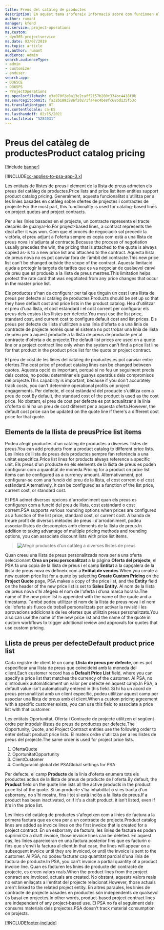 ```yaml
---
title: Preus del catàleg de productes
description: En aquest tema s'ofereix informació sobre com funcionen els preus del catàleg de productes al Dynamics 365 Project Service Automation (PSA).
author: rumant
manager: kfend
ms.service: project-operations
ms.custom:
- dyn365-projectservice
ms.date: 03/07/2019
ms.topic: article
ms.author: rumant
audience: Admin
search.audienceType:
- admin
- customizer
- enduser
search.app:
- D365CE
- D365PS
- ProjectOperations
ms.openlocfilehash: e3a070f2e0a13e2caff2157b200c334bc4418f0b
ms.sourcegitcommit: fa32b1893286f20271fa4ec4be8fc68bd135f53c
ms.translationtype: HT
ms.contentlocale: ca-ES
ms.lasthandoff: 02/15/2021
ms.locfileid: "5284031"
---
```

# <a name="product-catalog-pricing"></a><span data-ttu-id="d8c34-103">Preus del catàleg de productes</span><span class="sxs-lookup"><span data-stu-id="d8c34-103">Product catalog pricing</span></span> 

[!include [banner](../includes/psa-now-project-operations.md)]

[!INCLUDE[cc-applies-to-psa-app-3.x](../includes/cc-applies-to-psa-app-3x.md)]


<span data-ttu-id="d8c34-104">Les entitats de llistes de preus i element de la llista de preus admeten els preus del catàleg de productes.</span><span class="sxs-lookup"><span data-stu-id="d8c34-104">Price lists and price list item entities support product catalog pricing.</span></span> <span data-ttu-id="d8c34-105">Generalment, aquesta funcionalitat s'utilitza per a les línies basades en catàleg sobre ofertes de projectes i contractes de projecte.</span><span class="sxs-lookup"><span data-stu-id="d8c34-105">For the most part, this functionality is used for catalog-based lines on project quotes and project contracts.</span></span>

<span data-ttu-id="d8c34-106">Per a les línies basades en el projecte, un contracte representa el tracte després de guanyar-lo.</span><span class="sxs-lookup"><span data-stu-id="d8c34-106">For project-based lines, a contract represents the deal after it was won.</span></span> <span data-ttu-id="d8c34-107">Com que el procés de negociació sol precedir la victòria, el preu adjunt a l'oferta sempre es copia com està a una llista de preus nova i s'adjunta al contracte.</span><span class="sxs-lookup"><span data-stu-id="d8c34-107">Because the process of negotiation usually precedes the win, the pricing that is attached to the quote is always copied as-is to a new price list and attached to the contract.</span></span> <span data-ttu-id="d8c34-108">Aquesta llista de preus nova no es pot canviar fora de l'àmbit del contracte.</span><span class="sxs-lookup"><span data-stu-id="d8c34-108">This new price list can't be changed outside the scope of the contract.</span></span> <span data-ttu-id="d8c34-109">Aquesta limitació ajuda a protegir la targeta de tarifes que es va negociar de qualsevol canvi de preu que es produeix a la llista de preus mestres.</span><span class="sxs-lookup"><span data-stu-id="d8c34-109">This limitation helps protect the rate card that was negotiated from any price changes that occur in the master price list.</span></span>

<span data-ttu-id="d8c34-110">Els productes s'han de configurar per tal que tinguin un cost i una llista de preus per defecte al catàleg de productes.</span><span class="sxs-lookup"><span data-stu-id="d8c34-110">Products should be set up so that they have default cost and price lists in the product catalog.</span></span> <span data-ttu-id="d8c34-111">Heu d'utilitzar el preu d'una llista, el cost estàndard i el cost corrent per configurar els preus dels costos i les llistes per defecte.</span><span class="sxs-lookup"><span data-stu-id="d8c34-111">You must use the list price, standard cost, and current cost to configure default cost and list prices.</span></span> <span data-ttu-id="d8c34-112">Els preus per defecte de llista s'utilitzen a una línia d'oferta o a una línia de contracte de projecte només quan el sistema no pot trobar una línia de llista de preu per a aquest producte a la llista de preus de producte per al contracte d'oferta o de projecte.</span><span class="sxs-lookup"><span data-stu-id="d8c34-112">The default list prices are used on a quote line or a project contract line only when the system can't find a price list line for that product in the product price list for the quote or project contract.</span></span>

<span data-ttu-id="d8c34-113">El preu de cost de les línies del catàleg de productes es pot canviar entre ofertes.</span><span class="sxs-lookup"><span data-stu-id="d8c34-113">The cost price of product catalog lines can be changed between quotes.</span></span> <span data-ttu-id="d8c34-114">Aquesta opció és important, perquè si no feu un seguiment precís dels costos, no podeu determinar els guanys operatius dels compromisos del projecte.</span><span class="sxs-lookup"><span data-stu-id="d8c34-114">This capability is important, because if you don't accurately track costs, you can't determine operational profits on project engagements.</span></span> <span data-ttu-id="d8c34-115">Per defecte, el cost estàndard del producte s'utilitza com a preu de cost.</span><span class="sxs-lookup"><span data-stu-id="d8c34-115">By default, the standard cost of the product is used as the cost price.</span></span> <span data-ttu-id="d8c34-116">No obstant, el preu de cost per defecte es pot actualitzar a la línia d'oferta si hi ha un preu de cost diferent per a aquesta oferta.</span><span class="sxs-lookup"><span data-stu-id="d8c34-116">However, the default cost price can be updated on the quote line if there's a different cost price for that quote.</span></span>

## <a name="price-list-items"></a><span data-ttu-id="d8c34-117">Elements de la llista de preus</span><span class="sxs-lookup"><span data-stu-id="d8c34-117">Price list items</span></span>

<span data-ttu-id="d8c34-118">Podeu afegir productes d'un catàleg de productes a diverses llistes de preus.</span><span class="sxs-lookup"><span data-stu-id="d8c34-118">You can add products from a product catalog to different price lists.</span></span> <span data-ttu-id="d8c34-119">Les línies de llista de preus dels productes sempre fan referència a una unitat específica.</span><span class="sxs-lookup"><span data-stu-id="d8c34-119">Price list lines for products always reference a specific unit.</span></span> <span data-ttu-id="d8c34-120">Els preus d'un producte en els elements de la llista de preus es poden configurar com a quantitat de moneda.</span><span class="sxs-lookup"><span data-stu-id="d8c34-120">Pricing for a product on price list items can be configured as a currency amount.</span></span> <span data-ttu-id="d8c34-121">Alternativament, pot configurar-se com una funció del preu de la llista, el cost corrent o el cost estàndard.</span><span class="sxs-lookup"><span data-stu-id="d8c34-121">Alternatively, it can be configured as a function of the list price, current cost, or standard cost.</span></span>

<span data-ttu-id="d8c34-122">El PSA admet diverses opcions d'arrodoniment quan els preus es configuren com a funció del preu de llista, cost estàndard o cost corrent.</span><span class="sxs-lookup"><span data-stu-id="d8c34-122">PSA supports various rounding options when prices are configured as a function of the list price, standard cost, or current cost.</span></span> <span data-ttu-id="d8c34-123">A banda de treure profit de diversos mètodes de preus i d'arrodoniment, podeu associar llistes de descomptes amb elements de la llista de preus.</span><span class="sxs-lookup"><span data-stu-id="d8c34-123">In addition to taking advantage of multiple pricing methods and rounding options, you can associate discount lists with price list items.</span></span> 

> ![Afegir productes d'un catàleg a diverses llistes de preus](media/basic-guide-16.png)

<span data-ttu-id="d8c34-125">Quan creeu una llista de preus personalitzada nova per a una oferta seleccionant **Crea un preu personalitzat** a la pàgina **Oferta del projecte**, el PSA fa una còpia de la llista de preus i el camp **Entitat** a la capçalera de la llista de preus nova es defineix com a **Entitat de vendes**.</span><span class="sxs-lookup"><span data-stu-id="d8c34-125">When you create a new custom price list for a quote by selecting **Create Custom Pricing** on the **Project Quote** page, PSA makes a copy of the price list, and the **Entity** field on the header of the new price list is set to **Sales Entity**.</span></span> <span data-ttu-id="d8c34-126">Al nom de la llista de preus nova s'hi afegeix el nom de l'oferta i d'una marca horària.</span><span class="sxs-lookup"><span data-stu-id="d8c34-126">The name of the new price list is appended with the name of the quote and a timestamp.</span></span> <span data-ttu-id="d8c34-127">També podeu utilitzar el nom de la llista de preus nova i el nom de l'oferta als fluxos de treball personalitzats per activar la revisió i les aprovacions addicionals de les ofertes que utilitzin preus personalitzats.</span><span class="sxs-lookup"><span data-stu-id="d8c34-127">You also can use the name of the new price list and the name of the quote in custom workflows to trigger additional review and approvals for quotes that use custom pricing.</span></span>

 
## <a name="default-product-price-list"></a><span data-ttu-id="d8c34-128">Llista de preus per defecte</span><span class="sxs-lookup"><span data-stu-id="d8c34-128">Default product price list</span></span>
<span data-ttu-id="d8c34-129">Cada registre de client té un camp **Llista de preus per defecte**, on es pot especificar una llista de preus que coincideixi amb la moneda del client.</span><span class="sxs-lookup"><span data-stu-id="d8c34-129">Each customer record has a **Default Price List** field, where you can specify a price list that matches the currency of the customer.</span></span> <span data-ttu-id="d8c34-130">Al PSA, no s'introdueix automàticament un valor per defecte en aquest camp.</span><span class="sxs-lookup"><span data-stu-id="d8c34-130">In PSA, a default value isn't automatically entered in this field.</span></span> <span data-ttu-id="d8c34-131">Si hi ha un acord de preus personalitzat amb un client específic, podeu utilitzar aquest camp per associar una llista de preus amb el client.</span><span class="sxs-lookup"><span data-stu-id="d8c34-131">When a custom pricing agreement with a specific customer exists, you can use this field to associate a price list with that customer.</span></span>

<span data-ttu-id="d8c34-132">Les entitats Oportunitat, Oferta i Contracte de projecte utilitzen el següent ordre per introduir llistes de preus de productes per defecte.</span><span class="sxs-lookup"><span data-stu-id="d8c34-132">The Opportunity, Quote, and Project Contract entities use the following order to enter default product price lists.</span></span> <span data-ttu-id="d8c34-133">El mateix ordre s'utilitza per a les llistes de preus del projecte.</span><span class="sxs-lookup"><span data-stu-id="d8c34-133">The same order is used for project price lists.</span></span>

1.  <span data-ttu-id="d8c34-134">Oferta</span><span class="sxs-lookup"><span data-stu-id="d8c34-134">Quote</span></span>
2.  <span data-ttu-id="d8c34-135">Oportunitat</span><span class="sxs-lookup"><span data-stu-id="d8c34-135">Opportunity</span></span>
3.  <span data-ttu-id="d8c34-136">Client</span><span class="sxs-lookup"><span data-stu-id="d8c34-136">Customer</span></span>
4.  <span data-ttu-id="d8c34-137">Configuració global del PSA</span><span class="sxs-lookup"><span data-stu-id="d8c34-137">Global settings for PSA</span></span>

<span data-ttu-id="d8c34-138">Per defecte, el camp **Producte** de la línia d'oferta enumera tots els productes actius de la llista de preus de producte de l'oferta.</span><span class="sxs-lookup"><span data-stu-id="d8c34-138">By default, the **Product** field on the quote line lists all the active products in the product price list of the quote.</span></span> <span data-ttu-id="d8c34-139">Si un producte s'ha inhabilitat o si es tracta d'un esborrany, no s'hi mostra, fins i tot si està inclòs a la llista de preus.</span><span class="sxs-lookup"><span data-stu-id="d8c34-139">If a product has been inactivated, or if it's a draft product, it isn't listed, even if it's in the price list.</span></span> 

<span data-ttu-id="d8c34-140">Les línies del catàleg de productes s'afegeixen com a línies de factura a la primera factura que es crea per a un contracte de projecte.</span><span class="sxs-lookup"><span data-stu-id="d8c34-140">Product catalog lines are added as invoice lines on the first invoice that is created for a project contract.</span></span> <span data-ttu-id="d8c34-141">En un esborrany de factura, les línies de factura es poden suprimir.</span><span class="sxs-lookup"><span data-stu-id="d8c34-141">On a draft invoice, those invoice lines can be deleted.</span></span> <span data-ttu-id="d8c34-142">En aquest cas, les línies apareixeran en una factura posterior fins que es facturin o fins que s'enviï la factura al client.</span><span class="sxs-lookup"><span data-stu-id="d8c34-142">In that case, the lines will appear on a subsequent invoice until they are invoiced, or until the invoice is sent to the customer.</span></span> <span data-ttu-id="d8c34-143">Al PSA, no podeu facturar cap quantitat parcial d'una línia de factura de producte.</span><span class="sxs-lookup"><span data-stu-id="d8c34-143">In PSA, you can't invoice a partial quantity of a product invoice line.</span></span> <span data-ttu-id="d8c34-144">Quan es facturen les línies de producte del contracte de projecte, es creen valors reals.</span><span class="sxs-lookup"><span data-stu-id="d8c34-144">When the product lines from the project contract are invoiced, actuals are created.</span></span> <span data-ttu-id="d8c34-145">No obstant, aquests valors reals no estan enllaçats a l'entitat del projecte relacionat.</span><span class="sxs-lookup"><span data-stu-id="d8c34-145">However, those actuals aren't linked to the related project entity.</span></span> <span data-ttu-id="d8c34-146">En altres paraules, les línies de contracte de projecte basades en productes són independents de qualsevol ús basat en projectes.</span><span class="sxs-lookup"><span data-stu-id="d8c34-146">In other words, product-based project contract lines are independent of any project-based use.</span></span> <span data-ttu-id="d8c34-147">El PSA no fa el seguiment dels consums materials dels projectes.</span><span class="sxs-lookup"><span data-stu-id="d8c34-147">PSA doesn't track material consumption on projects.</span></span>


[!INCLUDE[footer-include](../includes/footer-banner.md)]